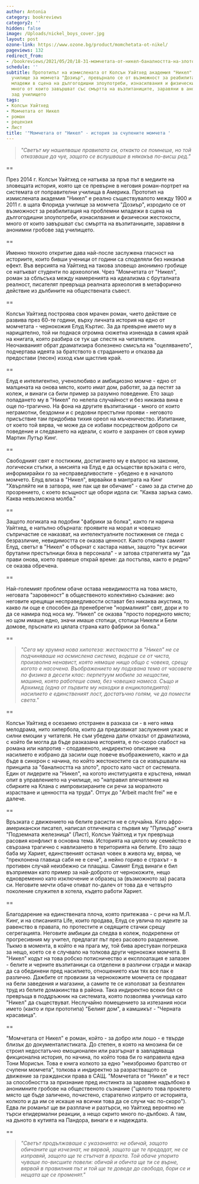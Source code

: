 ```yaml
---
author: Antonia
category: bookreviews
category2: ''
hidden: false
image: /Uploads/nickel_boys_cover.jpg
layout: post
ozone-link: https://www.ozone.bg/product/momchetata-ot-nikel/
pageviews: 132
redirect_from:
- /bookreviews/2021/05/20/18-31-момчетата-от-никел-баналността-на-злото-през-призмата-и-на-расата
schedule: ''
subtitle: Прототипът на измислената от Колсън Уайтхед академия "Никел" е реално съществувалото
  училище за момчета "Дозиър", превърнало се от възможност за реабилитация на проблемни
  младежи в сцена на дългогодишни злоупотреби, изнасилвания и физически жестокости,
  много от които завършват със смъртта на възпитаниците, заравяни в анонимни гробове
  зад училището
tags:
- Колсън Уайтхед
- Момчетата от Никел
- роман
- рецензия
- Лист
title: '"Момчетата от "Никел" - история за счупените момчета '
---
```


> *"Светът му нашепваше правилата си, откакто се помнеше, но той отказваше да чуе, защото се вслушваше в някакъв по-висш ред."*

\==

През 2014 г. Колсън Уайтхед се натъква за пръв път в медиите на зловещата история, която ще се превърне в неговия роман-портрет на системата от поправителни училища в Америка. Прототип на измислената академия "Никел" е реално съществувалото между 1900 и 2011 г. в щата Флорида училище за момчета "Дозиър", изродило се от възможност за реабилитация на проблемни младежи в сцена на дългогодишни злоупотреби, изнасилвания и физически жестокости, много от които завършват със смъртта на възпитаниците, заравяни в анонимни гробове зад училището. 

\==

Именно тяхното откритие дава най-после заслужена гласност на историите, които бивши ученици от години са споделяли без никакъв ефект. Във версията на Уайтхед на такова зловещо анонимно гробище се натъкват студенти по археология. Чрез "Момчетата от "Никел", роман за сблъсъка между намеренията на идеализма с бруталната реалност, писателят превръща реалната археология в метафорично действие из дълбините на обществената съвест. 

\==

Колсън Уайтхед построява своя мрачен роман, чието действие се развива през 60-те години, върху личната история на едно от момчетата - чернокожия Елуд Къртис. За да превърне името му в нарицателно, той ни поднася огромна сюжетна изненада в самия край на книгата, която разбира се тук ще спестя на читателите. Неочакваният обрат драматизира болезнено смисъла на "оцеляването", подчертава идеята за братството в страданието и отказва да предостави (лесен) изход към щастлив край. 

\==

Елуд е интелигентно, ученолюбиво и амбициозно момче - едно от малцината на онова място, които имат дом, работят, за да пестят за колеж, и винаги са били пример за разумно поведение. Ето защо попадането му в "Никел" по нелепа случайност и без никаква вина е още по-трагично. На фона на другите възпитаници - много от които неграмотни, бездомни и с редовни престъпни прояви - неговото присъствие там придобива тихия ореол на мъченичество. Изпитание, от което той вярва, че може да се избави посредством доброто си поведение и следването на идеали, с които е захранен от своя кумир Мартин Лутър Кинг. 

\==

Свободният свят е постижим, достигането му е въпрос на законни, логически стъпки, а мисията на Елуд е да осъществи връзката с него, информирайки го за несправедливостите - убедено е в началото момчето. Елуд влиза в "Никел", вярвайки в мантрата на Кинг "Хвърляйте ни в затвора, ние пак ще ви обичаме" - само за да стигне до прозрението, с което всъщност ще обори идола си: "Каква заръка само. Каква невъзможна молба."

\==

Защото логиката на подобни "фабрики за болка", както ги нарича Уайтхед, е напълно обърната: проявите на морал и човешко съпричастие се наказват, на интелектуалните постижения се гледа с безразличие, невидимостта се оказва ценност. Както открива самият Елуд, светът в "Никел" е обърнат с хастара навън, защото "тук всички брутални престъпници бяха в персонала" - и затова стратегията му "да прави онова, което правеше открай време: да постъпва, както е редно" се оказва обречена. 

\==

Най-големият проблем обаче остава невидимостта на това място, неговата "заровеност" в общественото колективно съзнание: ако неговите крещящи несправедливости остават без никаква акустика, то какво ли още е способен да пренебрегне "нормалният" свят, дори и то да се намира под носа му. "Никел" се оказва "просто поредното място; но щом имаше едно, значи имаше стотици, стотици Никели и Бели домове, пръснати из цялата страна като фабрики за болка." 

\==

> *"Сега му хрумна нова хипотеза: жестокостта в "Никел" не се подчиняваше на осмислена система, водеше се от чиста, произволна ненавист, която нямаше нищо общо с човека, срещу когото е насочена. Въображението му подхвана тема от часовете по физика в десети клас: перпетуум мобиле за нещастие, машина, която работеше сама, без човешка намеса. Също и Архимед (една от първите му находки в енциклопедията): насилието е единственият лост, достатъчно голям, че да помести света."*

\==

Колсън Уайтхед е осезаемо отстранен в разказа си - в него няма мелодрама, нито хипербола, които да предизвикат заслужения ужас и силни емоции у читателя. Не съм убедена дали отказът от драматизма, с който би могла да бъде разказана историята, е по-скоро слабост на романа или напротив - сподавеното, индиректно описание на насилието е избрано да засили още повече въображението, както и да бъде в синхрон с начина, по който жестокостите са се извършвали на принципа за "баналността на злото", просто като част от системата. Един от лидерите на "Никел", на когото институцията е кръстена, нямал опит в управлението на училище, но "направил впечатление на сбирките на Клана с импровизираните си речи за моралното израстване и ценността на труда". Оттук до "Arbeit macht frei" не е далече. 

\==

Връзката с движението на белите расисти не е случайна. Като афро-американски писател, написал отличената с първия му "Пулицър" книга "Подземната железница" (Лист), Колсън Уайтхед и тук превръща расовия конфликт в основна тема. Историята на цялото му семейство е свързана трагично с навлизането в територията на белите. Ето защо баба му Хариет, единственият останал човек в живота му, вярва, че "преклонена главица сабя не е сече", а нейно гориво е страхът - в противен случай неизбежно си плащаш. Самият Елуд винаги е бил възприеман като пример за най-доброто от чернокожите, нещо едновременно като изключение и образец за (възможното за) расата си. Неговите мечти обаче отиват по-далеч от това да е четвърто поколение служител в хотела, където работи Хариет. 

\==

Благодарение на единствената плоча, която притежава - с речи на М.Л. Кинг, и на списанията Life, които продава, Елуд се увлича по идеите за равенство в правата, по протестите и седящите стачки срещу сегрегацията. Неговите амбиции да следва в колеж, подкрепени от прогресивния му учител, предлагат път през расовото разделение. Тъкмо в момента, в който е на прага му, той бива арестуван погрешка за нещо, което се е случвало на толкова други чернокожи момчета. В "Никел" кодът на това робско потисничество и експлоатация е запазен - белите и черните възпитаници са отделени в различни сгради и макар да са обединени пред насилието, отношението към тях все пак е различно. Дажбите от провизии за чернокожите момчета се продават на бели заведения и магазини, а самите те се използват за безплатен труд из белите домакинства в района. Така индиректно всеки бял се превръща в поддръжник на системата, която позволява училища като "Никел" да съществуват. Неслучайно помещението за изтезания носи името (както и при прототипа) "Белият дом", а камшикът - "Черната красавица". 

\==

"Момчетата от Никел" е роман, който - за добро или лошо - е твърде близък до документалистиката. До степен, в която на мнозина би се строил недостатъчно емоционален или разгърнат в завладяваща фикционална история, по начина, по който това би го направила една Тони Морисън. Това е книга колкото за едно "неизброимо братство от счупени момчета", толкова и индиректно за разрастващото се движение за граждански права в САЩ. "Момчетата от "Никел" е и тест за способността за признание пред инстинкта за заравяне надълбоко в анонимните гробове на общественото съзнание ("цялото това проклето място ще бъде заличено, почистено, старателно изтрито от историята, колкото и да им се искаше на всички това да се случи час по-скоро"). Едва ли романът ще ви разплаче и разтърси, но Уайтхед вероятно не търси епидермални реакции, а нещо скрито много по-дълбоко. А там, на дъното в кутията на Пандора, винаги е и надеждата.

\==

> *"Светът продължаваше с указанията: не обичай, защото обичаните ще изчезнат, не вярвай, защото ще те предадат, не се изправяй, защото ще те стъпчат в прахта. Той обаче упорито чуваше по-висшите повели: обичай и обичта ще ти се върне, вярвай в правилния път и той ще те доведе до свобода, бори се и нещата ще се променят."*